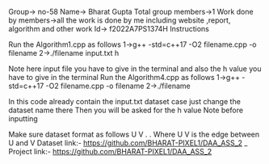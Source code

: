 Group-> no-58
Name-> Bharat Gupta
Total group members->1
Work done by members->all the work is done by me including
website ,report, algorithm and other work
Id-> f2022A7PS1374H
Instructions

Run the Algorithm1.cpp as follows
1->g++ -std=c++17 -O2 filename.cpp -o filename
2->./filename input.txt h

Note here input file you have to give in the terminal and also the h
value you have to give in the terminal
Run the Algorithm4.cpp as follows
1->g++ -std=c++17 -O2 filename.cpp -o filename
2->./filename

In this code already contain the input.txt dataset case just change
the dataset name there
Then you will be asked for the h value
Note before inputting

Make sure dataset format as follows
U V
. .
Where U V is the edge between U and V
Dataset link:- https://github.com/BHARAT-PIXEL1/DAA_ASS_2
_
Project link:- https://github.com/BHARAT-PIXEL1/DAA_ASS_2

